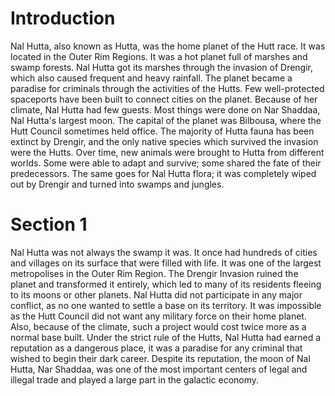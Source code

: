 # Introduction

Nal Hutta, also known as Hutta, was the home planet of the Hutt race.
It was located in the Outer Rim Regions.
It was a hot planet full of marshes and swamp forests.
Nal Hutta got its marshes through the invasion of Drengir, which also caused frequent and heavy rainfall.
The planet became a paradise for criminals through the activities of the Hutts.
Few well-protected spaceports have been built to connect cities on the planet.
Because of her climate, Nal Hutta had few guests.
Most things were done on Nar Shaddaa, Nal Hutta's largest moon.
The capital of the planet was Bilbousa, where the Hutt Council sometimes held office.
The majority of Hutta fauna has been extinct by Drengir, and the only native species which survived the invasion were the Hutts.
Over time, new animals were brought to Hutta from different worlds.
Some were able to adapt and survive; some shared the fate of their predecessors.
The same goes for Nal Hutta flora; it was completely wiped out by Drengir and turned into swamps and jungles.

# Section 1

Nal Hutta was not always the swamp it was.
It once had hundreds of cities and villages on its surface that were filled with life.
It was one of the largest metropolises in the Outer Rim Region.
The Drengir Invasion ruined the planet and transformed it entirely, which led to many of its residents fleeing to its moons or other planets.
Nal Hutta did not participate in any major conflict, as no one wanted to settle a base on its territory.
It was impossible as the Hutt Council did not want any military force on their home planet.
Also, because of the climate, such a project would cost twice more as a normal base built.
Under the strict rule of the Hutts, Nal Hutta had earned a reputation as a dangerous place, it was a paradise for any criminal that wished to begin their dark career.
Despite its reputation, the moon of Nal Hutta, Nar Shaddaa, was one of the most important centers of legal and illegal trade and played a large part in the galactic economy.
